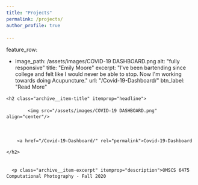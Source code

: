 ```yaml
---
title: "Projects"
permalink: /projects/
author_profile: true

---
```

feature_row:
  - image_path: /assets/images/COVID-19 DASHBOARD.png
    alt: "fully responsive"
    title: "Emily Moore"
    excerpt: "I've been bartending since college and felt like I would never be able to stop. Now I'm working towards doing Acupuncture."
    url: "/Covid-19-Dashboard/"
    btn_label: "Read More"

<section id="" class="taxonomy__section">
            <div class="entries-list">
              
                



<div class="grid__item">
  <article class="archive__item" itemscope itemtype="https://schema.org/CreativeWork">
    
    
    <h2 class="archive__item-title" itemprop="headline">
       
            <img src="/assets/images/COVID-19 DASHBOARD.png" align="center"/>
       
    
      
        <a href="/Covid-19-Dashboard/" rel="permalink">Covid-19-Dashboard
</a>
      
        


    </h2>


      <p class="archive__item-excerpt" itemprop="description">OMSCS 6475 Computational Photography - Fall 2020
</p>

  </article>
</div>
